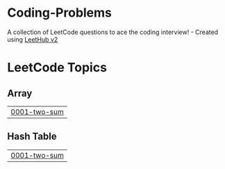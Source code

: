 # Coding-Problems
A collection of LeetCode questions to ace the coding interview! - Created using [LeetHub v2](https://github.com/arunbhardwaj/LeetHub-2.0)

<!---LeetCode Topics Start-->
# LeetCode Topics
## Array
|  |
| ------- |
| [0001-two-sum](https://github.com/sujanmanna62/Coding-Problems/tree/master/0001-two-sum) |
## Hash Table
|  |
| ------- |
| [0001-two-sum](https://github.com/sujanmanna62/Coding-Problems/tree/master/0001-two-sum) |
<!---LeetCode Topics End-->
